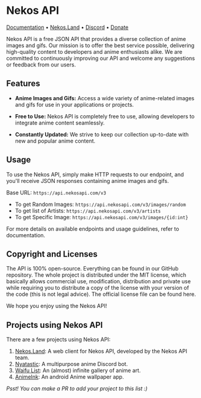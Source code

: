 # Nekos API

[Documentation](https://nekosapi.com/docs) • [Nekos.Land](https://nekos.land) • [Discord](https://discord.gg/w48Sk9X9UE) • [Donate](https://ko-fi.com/Nekidev)

Nekos API is a free JSON API that provides a diverse collection of anime images and gifs. Our mission is to offer the best service possible, delivering high-quality content to developers and anime enthusiasts alike. We are committed to continuously improving our API and welcome any suggestions or feedback from our users.

## Features

- **Anime Images and Gifs:** Access a wide variety of anime-related images and gifs for use in your applications or projects.

- **Free to Use:** Nekos API is completely free to use, allowing developers to integrate anime content seamlessly.

- **Constantly Updated:** We strive to keep our collection up-to-date with new and popular anime content.

## Usage

To use the Nekos API, simply make HTTP requests to our endpoint, and you'll receive JSON responses containing anime images and gifs.

Base URL:
```https://api.nekosapi.com/v3```

- To get Random Images: ```https://api.nekosapi.com/v3/images/random```
- To get list of Artists: ```https://api.nekosapi.com/v3/artists```
- To get Specific Image: ```https://api.nekosapi.com/v3/images/{id:int}```

For more details on available endpoints and usage guidelines, refer to documentation.
  
## Copyright and Licenses
The API is 100% open-source. Everything can be found in our GitHub repository. The whole project is distributed under the MIT license, which basically allows commercial use, modification, distribution and private use while requiring you to distribute a copy of the license with your version of the code (this is not legal advice). The official license file can be found here.

We hope you enjoy using the Nekos API!

## Projects using Nekos API

There are a few projects using Nekos API:

1. [Nekos.Land](https://nekos.land): A web client for Nekos API, developed by the Nekos API team.
2. [Nyatastic](https://go.nekogirl.net/invite-nyatastic): A multipurpose anime Discord bot.
3. [Waifu List](https://github.com/Oreki-Dev/Waifu-List): An (almost) infinite gallery of anime art.
4. [AnimeInk](https://play.google.com/store/apps/details?id=com.anime_wallpaper.fl): An android Anime wallpaper app.

*Psst! You can make a PR to add your project to this list :)*

